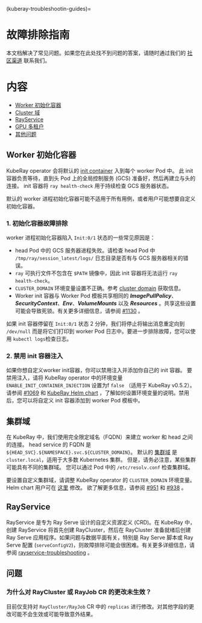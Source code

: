 (kuberay-troubleshootin-guides)=

# 故障排除指南

本文档解决了常见问题。如果您在此处找不到问题的答案，请随时通过我们的 [社区渠道](https://github.com/ray-project/kuberay#getting-involved) 联系我们。

# 内容

- [Worker 初始化容器](#worker-init-container)
- [Cluster 域](#cluster-domain)
- [RayService](#rayservice)
- [GPU 多租户](#gpu-multitenancy)
- [其他问题](#questions)

## Worker 初始化容器

KubeRay operator 会将默认的 [init container](https://kubernetes.io/docs/concepts/workloads/pods/init-containers/) 入到每个 worker Pod 中。
此 init 容器负责等待，直到头 Pod 上的全局控制服务 (GCS) 准备好，然后再建立与头的连接。 init 容器将 `ray health-check` 用于持续检查 GCS 服务器状态。

默认的 worker 进程初始化容器可能不适用于所有用例，或者用户可能想要自定义初始化容器。

### 1. 初始化容器故障排除

worker 进程初始化容器陷入 `Init:0/1` 状态的一些常见原因是：

* head Pod 中的 GCS 服务器进程失败。请检查 head Pod 中 `/tmp/ray/session_latest/logs/` 日志目录是否有与 GCS 服务器相关的错误。
* `ray` 可执行文件不包含在 `$PATH` 镜像中，因此 init 容器将无法运行 `ray health-check`。
* `CLUSTER_DOMAIN` 环境变量设置不正确。参考 [cluster domain](#cluster-domain) 获取信息。
* Worker init 容器与 Worker Pod 模板共享相同的 ***ImagePullPolicy***、***SecurityContext***、***Env***、***VolumeMounts*** 以及 ***Resources*** 。共享这些设置可能会导致死锁。有关更多详细信息，请参阅 [#1130](https://github.com/ray-project/kuberay/issues/1130) 。

如果 init 容器停留在 `Init:0/1` 状态 2 分钟，我们将停止将输出消息重定向到 `/dev/null` 而是将它们打印到 worker Pod 日志中。要进一步排除故障，您可以使用 `kubectl logs`检查日志。

### 2. 禁用 init 容器注入

如果你想自定义worker init容器，你可以禁用注入并添加你自己的 init 容器。
要禁用注入，请将 KubeRay operator 中的环境变量 `ENABLE_INIT_CONTAINER_INJECTION` 设置为f `false` （适用于 KubeRay v0.5.2）。
请参阅 [#1069](https://github.com/ray-project/kuberay/pull/1069) 和 [KubeRay Helm chart](https://github.com/ray-project/kuberay/blob/ddb5e528c29c2e1fb80994f05b1bd162ecbaf9f2/helm-chart/kuberay-operator/values.yaml#L83-L87) ，了解如何设置环境变量的说明。禁用后，您可以将自定义 init 容器添加到 worker Pod 模板中。

## 集群域

在 KubeRay 中，我们使用完全限定域名（FQDN）来建立 worker 和 head 之间的连接。
head service 的 FQDN 是 `${HEAD_SVC}.${NAMESPACE}.svc.${CLUSTER_DOMAIN}`。
默认的 [集群域](https://kubernetes.io/docs/tasks/administer-cluster/dns-custom-nameservers/#introduction) 是 `cluster.local`，适用于大多数 Kubernetes 集群。
但是，请务必注意，某些集群可能具有不同的集群域。
您可以通过 Pod 中的 `/etc/resolv.conf` 检查集群域。

要设置自定义集群域，请调整 KubeRay operator 的 `CLUSTER_DOMAIN` 环境变量。
Helm chart 用户可在 [这里](https://github.com/ray-project/kuberay/blob/ddb5e528c29c2e1fb80994f05b1bd162ecbaf9f2/helm-chart/kuberay-operator/values.yaml#L88-L91) 修改。
欲了解更多信息，请参阅 [#951](https://github.com/ray-project/kuberay/pull/951) 和 [#938](https://github.com/ray-project/kuberay/pull/938) 。

## RayService

RayService 是专为 Ray Serve 设计的自定义资源定义 (CRD)。在 KubeRay 中，创建 RayService 将首先创建 RayCluster，然后在 RayCluster 准备就绪后创建 Ray Serve 应用程序。如果问题与数据平面有关，特别是 Ray Serve 脚本或 Ray Serve 配置 (`serveConfigV2`)，则故障排除可能会很困难。有关更多详细信息，请参阅 [rayservice-troubleshooting](kuberay-raysvc-troubleshoot) 。

## 问题

### 为什么对 RayCluster 或 RayJob CR 的更改未生效？

目前仅支持对 `RayCluster/RayJob` CR 中的 `replicas` 进行修改。对其他字段的更改可能不会生效或可能导致意外结果。
